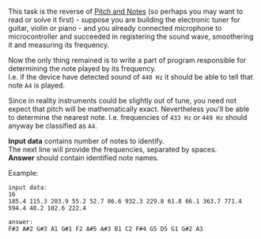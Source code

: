 This task is the reverse of [Pitch and Notes](./pitch-and-notes) (so perhaps you may want to read or solve it first) -
suppose you are building the electronic tuner for
guitar, violin or piano - and you already connected microphone to microcontroller and succeeded in registering the
sound wave, smoothering it and measuring its frequency.

Now the only thing remained is to write a part of program responsible for determining the note played by its frequency.  
I.e. if the device have detected sound of `440 Hz` it should be able to tell that note `A4` is played.

Since in reality instruments could be slightly out of tune, you need not expect that pitch will be mathematically exact.
Nevertheless you'll be able to determine the nearest note. I.e. frequencies of `433 Hz` or `449 Hz` should anyway be
classified as `A4`.

**Input data** contains number of notes to identify.  
The next line will provide the frequencies, separated by spaces.  
**Answer** should contain identified note names.

Example:

    input data:
	16
    185.4 115.3 203.9 55.2 52.7 86.6 932.3 229.8 61.8 66.1 363.7 771.4 594.4 48.2 102.6 222.4
	
	answer:
	F#3 A#2 G#3 A1 G#1 F2 A#5 A#3 B1 C2 F#4 G5 D5 G1 G#2 A3
